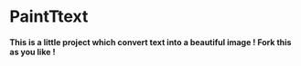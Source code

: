 # PaintTtext

#### This is a little project which convert text into a beautiful image ! Fork this as you like !
